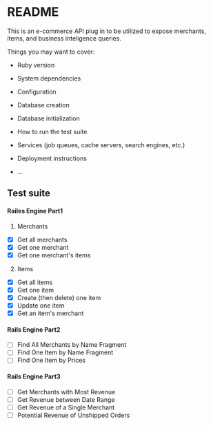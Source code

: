 # README
This is an e-commerce API plug in to be utilized to expose merchants, items, and business inteligence queries.


Things you may want to cover:

* Ruby version

* System dependencies

* Configuration

* Database creation

* Database initialization

* How to run the test suite

* Services (job queues, cache servers, search engines, etc.)

* Deployment instructions

* ...

## Test suite
#### Railes Engine Part1
1. Merchants
  - [x] Get all merchants
  - [x] Get one merchant
  - [x] Get one merchant's items
2. Items
  - [x] Get all items
  - [x] Get one item
  - [x] Create (then delete) one item
  - [x] Update one item
  - [x] Get an item's merchant
#### Rails Engine Part2
  - [ ] Find All Merchants by Name Fragment
  - [ ] Find One Item by Name Fragment
  - [ ] Find One Item by Prices
#### Rails Engine Part3
  - [ ] Get Merchants with Most Revenue
  - [ ] Get Revenue between Date Range
  - [ ] Get Revenue of a Single Merchant
  - [ ] Potential Revenue of Unshipped Orders
